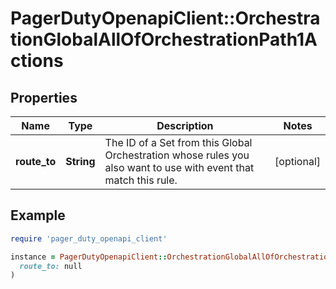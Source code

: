 # PagerDutyOpenapiClient::OrchestrationGlobalAllOfOrchestrationPath1Actions

## Properties

| Name | Type | Description | Notes |
| ---- | ---- | ----------- | ----- |
| **route_to** | **String** | The ID of a Set from this Global Orchestration whose rules you also want to use with event that match this rule. | [optional] |

## Example

```ruby
require 'pager_duty_openapi_client'

instance = PagerDutyOpenapiClient::OrchestrationGlobalAllOfOrchestrationPath1Actions.new(
  route_to: null
)
```

